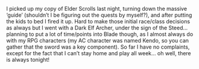 I picked up my copy of Elder Scrolls last night, turning down the massive &#8216;guide&#8217; (shouldn&#8217;t I be figuring out the quests by myself?), and after putting the kids to bed I fired it up. Hard to make those initial race/class decisions as always but I went with a Dark Elf Archer, under the sign of the Steed&#8230; planning to put a lot of time/points into Blade though, as I almost always do with my RPG characters (my AC character was named Kendo, so you can gather that the sword was a key component). So far I have no complaints, except for the fact that I can&#8217;t stay home and play all week&#8230; oh well, there is always tonight!